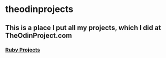 # theodinprojects

## This is a place I put all my projects, which I did at TheOdinProject.com

### [Ruby Projects](https://github.com/phucledien/theodinprojects/tree/master/ruby-projects) 

